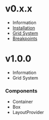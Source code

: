 # v0.x.x

- Information
- [Installation](https://github.com/JSBros/hedron#installation)
- [Grid System](https://github.com/JSBros/hedron/wiki/Grid-System)
- [Breakpoints](https://github.com/JSBros/hedron/wiki/BreakPoints)


# v1.0.0

- Information
- Grid System

### Components

- Container
- Box
- LayoutProvider